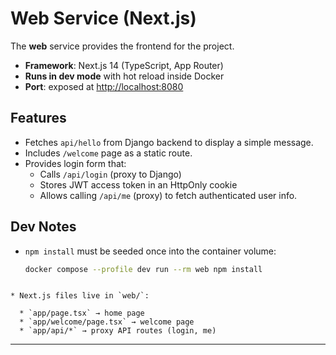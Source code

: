# Web Service (Next.js)

The **web** service provides the frontend for the project.

- **Framework**: Next.js 14 (TypeScript, App Router)
- **Runs in dev mode** with hot reload inside Docker
- **Port**: exposed at [http://localhost:8080](http://localhost:8080)

## Features

- Fetches `api/hello` from Django backend to display a simple message.
- Includes `/welcome` page as a static route.
- Provides login form that:
  - Calls `/api/login` (proxy to Django)
  - Stores JWT access token in an HttpOnly cookie
  - Allows calling `/api/me` (proxy) to fetch authenticated user info.

## Dev Notes

- `npm install` must be seeded once into the container volume:
  ```bash
  docker compose --profile dev run --rm web npm install
````

* Next.js files live in `web/`:

  * `app/page.tsx` → home page
  * `app/welcome/page.tsx` → welcome page
  * `app/api/*` → proxy API routes (login, me)

````

---